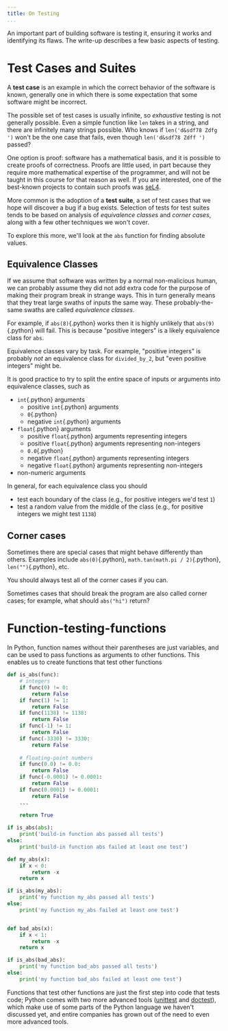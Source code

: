 ```yaml
---
title: On Testing
...
```



An important part of building software is testing it, ensuring it works and identifying its flaws.
The write-up describes a few basic aspects of testing.


# Test Cases and Suites

A **test case** is an example in which the correct behavior of the software is known,
generally one in which there is some expectation that some software might be incorrect.

The possible set of test cases is usually infinite, so *exhaustive* testing is not generally possible.
Even a simple function like `len` takes in a string, and there are infinitely many strings possible.
Who knows if `len('d&sdf78 Zdfg ')` won't be the one case that fails, even though `len('d&sdf78 Zdff ')` passed?

One option is proof: software has a mathematical basis, and it is possible to create proofs of correctness.
Proofs are little used, in part because they require more mathematical expertise of the programmer,
and will not be taught in this course for that reason as well.
If you are interested, one of the best-known projects to contain such proofs was [seL4](https://sel4.systems/Info/Docs/GD-NICTA-whitepaper.pdf).

More common is the adoption of a **test suite**, a set of test cases that we hope will discover a bug if a bug exists.
Selection of tests for test suites tends to be based on analysis of *equivalence classes* and *corner cases*, along with a few other techniques we won't cover.

To explore this more, we'll look at the `abs` function for finding absolute values.

## Equivalence Classes

If we assume that software was written by a normal non-malicious human,
we can probably assume they did not add extra code for the purpose of making their program break in strange ways.
This in turn generally means that they treat large swaths of inputs the same way.
These probably-the-same swaths are called *equivalence classes*.

For example, if `abs(8)`{.python} works then it is highly unlikely that `abs(9)`{.python} will fail.
This is because "positive integers" is a likely equivalence class for `abs`.

Equivalence classes vary by task.
For example, "positive integers" is probably *not* an equivalence class for `divided_by_2`,
but "even positive integers" might be.

It is good practice to try to split the entire space of inputs or arguments into equivalence classes,
such as

-   `int`{.python} arguments
    -   positive `int`{.python} arguments
    -   `0`{.python}
    -   negative `int`{.python} arguments
-   `float`{.python} arguments
    -   positive `float`{.python} arguments representing integers
    -   positive `float`{.python} arguments representing non-integers
    -   `0.0`{.python}
    -   negative `float`{.python} arguments representing integers
    -   negative `float`{.python} arguments representing non-integers
-   non-numeric arguments

In general, for each equivalence class you should

-   test each boundary of the class (e.g., for positive integers we'd test `1`)
-   test a random value from the middle of the class (e.g., for positive integers we might test `1138`)

## Corner cases

Sometimes there are special cases that might behave differently than others.
Examples include `abs(0)`{.python}, `math.tan(math.pi / 2)`{.python}, `len("")`{.python}, etc.

You should always test all of the corner cases if you can.

Sometimes cases that should break the program are also called corner cases;
for example, what should `abs("hi")` return?


# Function-testing-functions

In Python, function names without their parentheses are just variables,
and can be used to pass functions as arguments to other functions.
This enables us to create functions that test other functions

````python
def is_abs(func):
    # integers
    if func(0) != 0:
        return False
    if func(1) != 1:
        return False
    if func(1138) != 1138:
        return False
    if func(-1) != 1:
        return False
    if func(-3330) != 3330:
        return False
    
    # floating-point numbers
    if func(0.0) != 0.0:
        return False
    if func(-0.0001) != 0.0001:
        return False
    if func(0.0001) != 0.0001:
        return False
    ...
    
    return True

if is_abs(abs):
    print('build-in function abs passed all tests')
else:
    print('build-in function abs failed at least one test')

def my_abs(x):
    if x < 0:
        return -x
    return x

if is_abs(my_abs):
    print('my function my_abs passed all tests')
else:
    print('my function my_abs failed at least one test')


def bad_abs(x):
    if x < 1:
        return -x
    return x

if is_abs(bad_abs):
    print('my function bad_abs passed all tests')
else:
    print('my function bad_abs failed at least one test')
````

Functions that test other functions are just the first step into code that tests code;
Python comes with two more advanced tools ([unittest](https://docs.python.org/3/library/unittest.html) and [doctest](https://docs.python.org/3/library/doctest.html)),
which make use of some parts of the Python language we haven't discussed yet,
and entire companies has grown out of the need to even more advanced tools.


